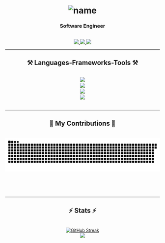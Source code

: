 <h1 align="center">
    <img src="https://readme-typing-svg.herokuapp.com?font=Roboto&weight=500&size=25&duration=2000&pause=1000&color=FFFFFF&center=true&random=false&width=435&lines=Hi+There!👋;I'm+Avyukth!" alt="name" />
</h1>

<h3 align="center">Software Engineer</h3>

<br/>

<div align="center"> 
  <a href="mailto:avyukthreddyth182001@gmail.com" target="_blank">
    <img src="https://img.shields.io/badge/Gmail-333333?style=for-the-badge&logo=gmail&logoColor=red" />
  </a>
  <a href="https://www.linkedin.com/in/avyukth-reddy-thigulla/" target="_blank">
    <img src="https://img.shields.io/badge/LinkedIn-0077B5?style=for-the-badge&logo=linkedin&logoColor=white" target="_blank" />
  </a>
  <a href="https://www.arthigulla.me/" target="_blank">
     <img src="https://img.shields.io/badge/Portfolio-FF5722?style=for-the-badge&logo=todoist&logoColor=white" target="_blank" />
  </a>
</div>

 <hr/>
 
<h2 align="center">⚒️ Languages-Frameworks-Tools ⚒️</h2>
<br/>
<div align="center">
  <a href="#"><img src="https://skillicons.dev/icons?i=python,java,c,cpp,javascript,typescript" /></a><br>
  <a href="#"><img src="https://skillicons.dev/icons?i=react,nodejs,html,css,tailwind,bootstrap,flask" /></a><br>
  <a href="#"><img src="https://skillicons.dev/icons?i=mysql,firebase,mongodb,postgresql" /></a><br>
  <a href="#"><img src="https://skillicons.dev/icons?i=github,postman,vscode" /></a><br>
</div>

<br/>
<hr/>

<div align="center">
  <h2>🐍 My Contributions 🐍</h2>
  <br>
  <a href="#"><img alt="snake eating my contributions" src="https://raw.githubusercontent.com/AvyukthReddy/AvyukthReddy/output/github-contribution-grid-snake.svg" style="" /></a>
  
  <br/><br/><br/>
</div>

<hr/>

<h2 align="center">⚡ Stats ⚡</h2>
<br>
<div align=center>
  <a href="#"><img width=390 src="https://streak-stats-github.vercel.app?user=AvyukthReddy&theme=transparent" alt="GitHub Streak" /></a><br/>
  <!-- https://github.com/DenverCoder1/github-readme-streak-stats -->
  <a href="#"><img width=390 src="https://github-readme-stats.vercel.app/api?username=AvyukthReddy&show_icons=true&theme=transparent&rank_icon=github" /></a><br />
  <!-- https://github.com/anuraghazra/github-readme-stats -->
</div>
